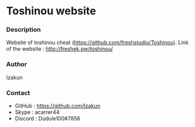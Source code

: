 # Toshinou website

### Description
Website of toshinou cheat (https://github.com/freshstudio/Toshinou).
Link of the website : http://freshek.pw/toshinou/

### Author
Izakun

### Contact
* GitHub : https://github.com/Izakun
* Skype : acarrer44
* Discord : Dudule100#7856